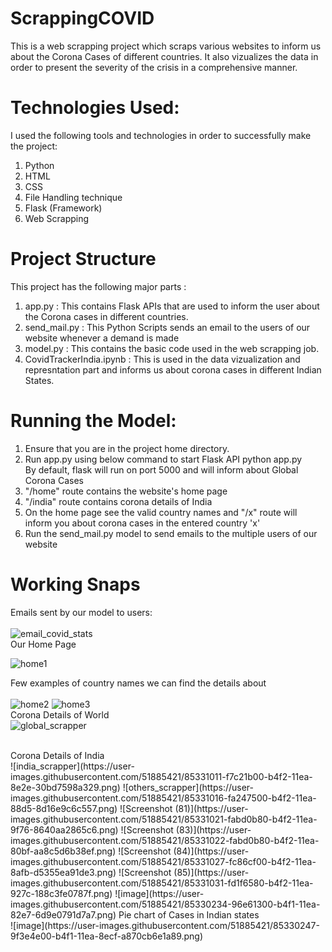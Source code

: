 # ScrappingCOVID
This is a web scrapping project which scraps various websites to inform us about the Corona Cases of different countries. It also vizualizes the data in order to present the severity of the crisis in a comprehensive manner.

# Technologies Used:
I used the following tools and technologies in order to successfully make the project: </br>
1. Python </br>
2. HTML </br>
3. CSS </br>
4. File Handling technique </br>
5. Flask (Framework) </br>
6. Web Scrapping </br>

# Project Structure
This project has  the following major parts : </br>
1. app.py : This contains Flask APIs that are used to inform the user about the Corona cases in different countries. </br>
2. send_mail.py : This Python Scripts sends an email to the users of our website whenever a demand is made </br>
3. model.py : This contains the basic code used in the web scrapping job. </br>
4. CovidTrackerIndia.ipynb : This is used in the data vizualization and represntation part and informs us about corona cases in different Indian States.

# Running the Model:
1. Ensure that you are in the project home directory. </br>
2. Run app.py using below command to start Flask API python app.py </br>
By default, flask will run on port 5000 and will inform about Global Corona Cases </br>
3. "/home" route contains the website's home page </br>
4. "/india" route contains corona details of India </br>
5. On the home page see the valid country names and "/x" route will inform you about corona cases in the entered country 'x' </br>
6. Run the send_mail.py model to send emails to the multiple users of our website </br>

# Working Snaps
Emails sent by our model to users: </br>  </br> 
![email_covid_stats](https://user-images.githubusercontent.com/51885421/85329869-f7c11b80-b4f0-11ea-9902-543a3f6a4d39.png)
</br>
Our Home Page

![home1](https://user-images.githubusercontent.com/51885421/85329985-2939e700-b4f1-11ea-9158-ad18d52f54b5.png)

Few examples of country names we can find the details about </br>  
![home2](https://user-images.githubusercontent.com/51885421/85329988-2b9c4100-b4f1-11ea-9b61-5302a5791900.png)
![home3](https://user-images.githubusercontent.com/51885421/85329989-2c34d780-b4f1-11ea-8be1-9855942a6449.png)
</br>
Corona Details of World
</br>
![global_scrapper](https://user-images.githubusercontent.com/51885421/85330549-402d0900-b4f2-11ea-8358-58a3fe72400c.png)

</br>
Corona Details of India
</br>
![india_scrapper](https://user-images.githubusercontent.com/51885421/85331011-f7c21b00-b4f2-11ea-8e2e-30bd7598a329.png)
![others_scrapper](https://user-images.githubusercontent.com/51885421/85331016-fa247500-b4f2-11ea-88d5-8d16e9c6c557.png)
![Screenshot (81)](https://user-images.githubusercontent.com/51885421/85331021-fabd0b80-b4f2-11ea-9f76-8640aa2865c6.png)
![Screenshot (83)](https://user-images.githubusercontent.com/51885421/85331022-fabd0b80-b4f2-11ea-80bf-aa8c5d6b38ef.png)
![Screenshot (84)](https://user-images.githubusercontent.com/51885421/85331027-fc86cf00-b4f2-11ea-8afb-d5355ea91de3.png)
![Screenshot (85)](https://user-images.githubusercontent.com/51885421/85331031-fd1f6580-b4f2-11ea-927c-188c3fe0787f.png)
![image](https://user-images.githubusercontent.com/51885421/85330234-96e61300-b4f1-11ea-82e7-6d9e0791d7a7.png)
Pie chart of Cases in Indian states </br>
![image](https://user-images.githubusercontent.com/51885421/85330247-9f3e4e00-b4f1-11ea-8ecf-a870cb6e1a89.png)






